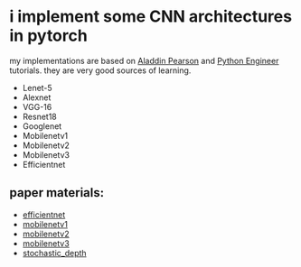 # i implement some CNN architectures in pytorch

my implementations are based on [Aladdin Pearson] and [Python Engineer] tutorials. they are very good sources of learning.

- Lenet-5
- Alexnet
- VGG-16
- Resnet18
- Googlenet
- Mobilenetv1
- Mobilenetv2
- Mobilenetv3
- Efficientnet

## paper materials:

- [efficientnet]
- [mobilenetv1]
- [mobilenetv2]
- [mobilenetv3]
- [stochastic_depth]

[python engineer]: https://www.youtube.com/playlist?list=PLqnslRFeH2UrcDBWF5mfPGpqQDSta6VK4
[aladdin pearson]: https://www.youtube.com/playlist?list=PLhhyoLH6IjfxeoooqP9rhU3HJIAVAJ3Vz
[mobilenetv1]: https://arxiv.org/pdf/1704.04861.pdf
[mobilenetv2]: https://arxiv.org/pdf/1801.04381.pdf
[mobilenetv3]: https://arxiv.org/pdf/1905.02244.pdf
[efficientnet]: https://arxiv.org/pdf/1905.11946.pdf
[stochastic_depth]: https://arxiv.org/pdf/1603.09382.pdf
